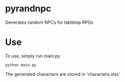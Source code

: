 # pyrandnpc
Generates random NPCs for tabletop RPGs

# Use
To use, simply run main.py

`python main.py`

The generated characters are stored in 'characters.xlsx'